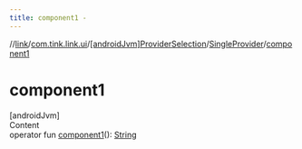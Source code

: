 ```yaml
---
title: component1 -
---
```

//[link](../../../index.md)/[com.tink.link.ui](../../index.md)/[[androidJvm]ProviderSelection](../index.md)/[SingleProvider](index.md)/[component1](component1.md)



# component1  
[androidJvm]  
Content  
operator fun [component1](component1.md)(): [String](https://kotlinlang.org/api/latest/jvm/stdlib/kotlin/-string/index.html)  



